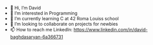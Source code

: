 - 👋 Hi, I’m David
- 👀 I’m interested in Programming
- 🌱 I’m currently learning C at 42 Roma Louiss school
- 💞️ I’m looking to collaborate on projects for newbies 
- 📫 How to reach me LinkedIn: https://www.linkedin.com/in/david-baghdasaryan-6a366731

<!---
devbaghda/devbaghda is a ✨ special ✨ repository because its `README.md` (this file) appears on your GitHub profile.
You can click the Preview link to take a look at your changes.
--->
